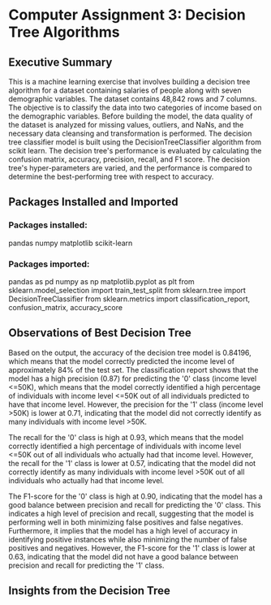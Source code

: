 # Computer Assignment 3: Decision Tree Algorithms

## Executive Summary
This is a machine learning exercise that involves building a decision tree algorithm for a dataset containing salaries of people along with seven demographic variables. The dataset contains 48,842 rows and 7 columns. The objective is to classify the data into two categories of income based on the demographic variables. Before building the model, the data quality of the dataset is analyzed for missing values, outliers, and NaNs, and the necessary data cleansing and transformation is performed. The decision tree classifier model is built using the DecisionTreeClassifier algorithm from scikit learn. The decision tree's performance is evaluated by calculating the confusion matrix, accuracy, precision, recall, and F1 score. The decision tree's hyper-parameters are varied, and the performance is compared to determine the best-performing tree with respect to accuracy.

## Packages Installed and Imported

### Packages installed:

pandas
numpy
matplotlib
scikit-learn

### Packages imported:

pandas as pd
numpy as np
matplotlib.pyplot as plt
from sklearn.model_selection import train_test_split
from sklearn.tree import DecisionTreeClassifier
from sklearn.metrics import classification_report, confusion_matrix, accuracy_score

## Observations of Best Decision Tree

Based on the output, the accuracy of the decision tree model is 0.84196, which means that the model correctly predicted the income level of approximately 84% of the test set. The classification report shows that the model has a high precision (0.87) for predicting the '0' class (income level <=50K), which means that the model correctly identified a high percentage of individuals with income level <=50K out of all individuals predicted to have that income level. However, the precision for the '1' class (income level >50K) is lower at 0.71, indicating that the model did not correctly identify as many individuals with income level >50K.

The recall for the '0' class is high at 0.93, which means that the model correctly identified a high percentage of individuals with income level <=50K out of all individuals who actually had that income level. However, the recall for the '1' class is lower at 0.57, indicating that the model did not correctly identify as many individuals with income level >50K out of all individuals who actually had that income level.

The F1-score for the '0' class is high at 0.90, indicating that the model has a good balance between precision and recall for predicting the '0' class. This indicates a high level of precision and recall, suggesting that the model is performing well in both minimizing false positives and false negatives. Furthermore, it implies that the model has a high level of accuracy in identifying positive instances while also minimizing the number of false positives and negatives. However, the F1-score for the '1' class is lower at 0.63, indicating that the model did not have a good balance between precision and recall for predicting the '1' class.

## Insights from the Decision Tree

